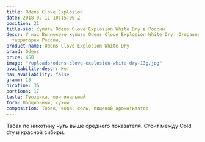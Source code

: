 ```yaml
---
title: Odens Clove Explosion
date: 2018-02-11 10:15:00 Z
position: 21
title-seo: Купить Odens Clove Explosion White Dry в России
descr: У нас Вы можете купить Odens Clove Explosion White Dry. Отправляем по всей
  территории России.
product-name: Odens Clove Explosion White Dry
brand: Odens
price: 450
image: "/uploads/odens-clove-explosion-white-dry-13g.jpg"
availability-descr: Нет
has_availability: false
gramm: 13
nicotine: 36
portions: 17
taste: Гвоздика, оригинальный
form: Порционный, сухой
composition: Табак, вода, соль, пищевой ароматизатор
---
```


Табак по никотину чуть выше среднего показателя. Стоит между Cold dry и красной сибири.